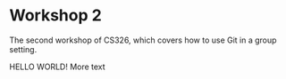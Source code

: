 # Workshop 2

The second workshop of CS326, which covers how to use Git in a group setting.

HELLO WORLD!
More text
